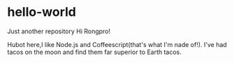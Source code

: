 # hello-world
Just another repository
Hi Rongpro!

Hubot here,I like Node.js and Coffeescript(that's what I'm nade of!).
I've had tacos on the moon and find them far superior to Earth tacos.
